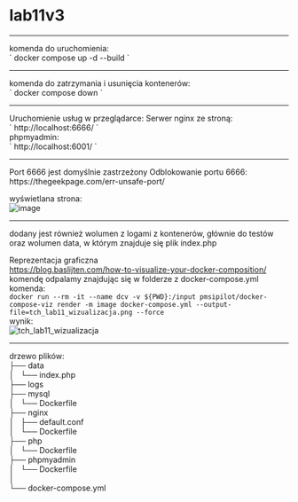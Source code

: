 # lab11v3

<hr/>
komenda do uruchomienia:<br/>
` 
docker compose up -d --build 
`
<hr/>
komenda do zatrzymania i usunięcia kontenerów:<br/>
` 
docker compose down 
`
<hr/>
Uruchomienie usług w przeglądarce:
Serwer nginx ze stroną:<br/>
` 
http://localhost:6666/  
`
<br/>
phpmyadmin: <br/>
` 
http://localhost:6001/ 
`
<hr/>
Port 6666 jest domyślnie zastrzeżony
Odblokowanie portu 6666:
https://thegeekpage.com/err-unsafe-port/

wyświetlana strona:<br/>
![image](https://github.com/VoiteckHeira/lab11v3/assets/91530837/561b9ca7-d8a8-4b5d-ba6d-25802b5e57f9)

<hr/>
dodany jest również wolumen z logami z kontenerów, głównie do testów
oraz wolumen data, w którym znajduje się plik index.php

Reprezentacja graficzna <br/>
https://blog.baslijten.com/how-to-visualize-your-docker-composition/ <br/>
komendę odpalamy znajdując się w folderze z docker-compose.yml <br/>
komenda:<br/>
`
docker run --rm -it --name dcv -v ${PWD}:/input pmsipilot/docker-compose-viz render -m image docker-compose.yml --output-file=tch_lab11_wizualizacja.png --force 
`
<br/>
wynik:<br/>
 ![tch_lab11_wizualizacja](https://github.com/VoiteckHeira/lab11v3/assets/91530837/efb7de20-fe80-4463-ba11-bd930e778cc9)
<hr/>

drzewo plików: <br/>
├── data <br/>
│   └── index.php<br/>
├── logs<br/>
├── mysql<br/>
│   └── Dockerfile<br/>
├── nginx<br/>
│   ├── default.conf<br/>
│   └── Dockerfile<br/>
├── php<br/>
│   └── Dockerfile<br/>
├── phpmyadmin<br/>
│   └── Dockerfile<br/>
│<br/>
└── docker-compose.yml<br/>

